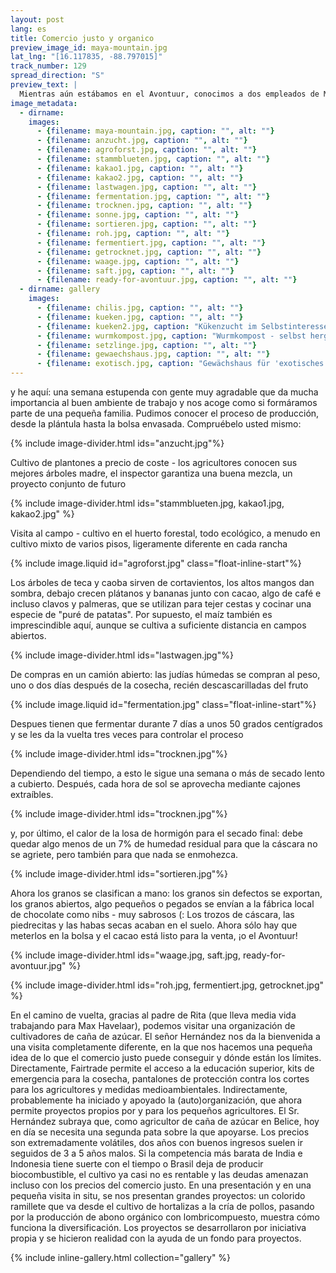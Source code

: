 ```yaml
---
layout: post
lang: es
title: Comercio justo y organico
preview_image_id: maya-mountain.jpg
lat_lng: "[16.117835, -88.797015]"
track_number: 129
spread_direction: "S"
preview_text: |
  Mientras aún estábamos en el Avontuur, conocimos a dos empleados de Maya Mountain en Ciudad de Belice. Juntos cargamos sus bolsas de cacao, intercambiamos algunas palabras y números de teléfono. Un contacto incierto, quizá podamos pasarnos por allí alguna vez..
image_metadata:
  - dirname:
    images:
      - {filename: maya-mountain.jpg, caption: "", alt: ""}
      - {filename: anzucht.jpg, caption: "", alt: ""}
      - {filename: agroforst.jpg, caption: "", alt: ""}
      - {filename: stammblueten.jpg, caption: "", alt: ""}
      - {filename: kakao1.jpg, caption: "", alt: ""}
      - {filename: kakao2.jpg, caption: "", alt: ""}
      - {filename: lastwagen.jpg, caption: "", alt: ""}
      - {filename: fermentation.jpg, caption: "", alt: ""}
      - {filename: trocknen.jpg, caption: "", alt: ""}
      - {filename: sonne.jpg, caption: "", alt: ""}
      - {filename: sortieren.jpg, caption: "", alt: ""}
      - {filename: roh.jpg, caption: "", alt: ""}
      - {filename: fermentiert.jpg, caption: "", alt: ""}
      - {filename: getrocknet.jpg, caption: "", alt: ""}
      - {filename: waage.jpg, caption: "", alt: ""}
      - {filename: saft.jpg, caption: "", alt: ""}
      - {filename: ready-for-avontuur.jpg, caption: "", alt: ""}
  - dirname: gallery
    images:
      - {filename: chilis.jpg, caption: "", alt: ""}
      - {filename: kueken.jpg, caption: "", alt: ""}
      - {filename: kueken2.jpg, caption: "Kükenzucht im Selbstinteresse der Genossenschafter", alt: ""}
      - {filename: wurmkompost.jpg, caption: "Wurmkompost - selbst hergestellter Bio-Dünger", alt: ""}
      - {filename: setzlinge.jpg, caption: "", alt: ""}
      - {filename: gewaechshaus.jpg, caption: "", alt: ""}
      - {filename: exotisch.jpg, caption: "Gewächshaus für 'exotisches Gemüse'", alt: ""}
---
```


y he aquí: una semana estupenda con gente muy agradable que da mucha importancia al buen ambiente de trabajo y nos acoge como si formáramos parte de una pequeña familia. Pudimos conocer el proceso de producción, desde la plántula hasta la bolsa envasada. Compruébelo usted mismo:

{% include image-divider.html ids="anzucht.jpg"%}

Cultivo de plantones a precio de coste - los agricultores conocen sus mejores árboles madre, el inspector garantiza una buena mezcla, un proyecto conjunto de futuro

{% include image-divider.html ids="stammblueten.jpg, kakao1.jpg, kakao2.jpg" %}

Visita al campo - cultivo en el huerto forestal, todo ecológico, a menudo en cultivo mixto de varios pisos, ligeramente diferente en cada rancha

{% include image.liquid id="agroforst.jpg" class="float-inline-start"%}

Los árboles de teca y caoba sirven de cortavientos, los altos mangos dan sombra, debajo crecen plátanos y bananas junto con cacao, algo de café e incluso clavos y palmeras, que se utilizan para tejer cestas y cocinar una especie de "puré de patatas". Por supuesto, el maíz también es imprescindible aquí, aunque se cultiva a suficiente distancia en campos abiertos.

<div class="float-clear"></div>

{% include image-divider.html ids="lastwagen.jpg"%}

De compras en un camión abierto: las judías húmedas se compran al peso, uno o dos días después de la cosecha, recién descascarilladas del fruto

{% include image.liquid id="fermentation.jpg" class="float-inline-start"%}

Despues tienen que fermentar durante 7 días a unos 50 grados centígrados y se les da la vuelta tres veces para controlar el proceso

<div class="float-clear"></div>

{% include image-divider.html ids="trocknen.jpg"%}

Dependiendo del tiempo, a esto le sigue una semana o más de secado lento a cubierto. Después, cada hora de sol se aprovecha mediante cajones extraíbles.

{% include image-divider.html ids="trocknen.jpg"%}

y, por último, el calor de la losa de hormigón para el secado final: debe quedar algo menos de un 7% de humedad residual para que la cáscara no se agriete, pero también para que nada se enmohezca.

{% include image-divider.html ids="sortieren.jpg"%}

Ahora los granos se clasifican a mano: los granos sin defectos se exportan, los granos abiertos, algo pequeños o pegados se envían a la fábrica local de chocolate como nibs - muy sabrosos (:
Los trozos de cáscara, las piedrecitas y las habas secas acaban en el suelo. Ahora sólo hay que meterlos en la bolsa y el cacao está listo para la venta, ¡o el Avontuur!

{% include image-divider.html ids="waage.jpg, saft.jpg, ready-for-avontuur.jpg" %}

{% include image-divider.html ids="roh.jpg, fermentiert.jpg, getrocknet.jpg" %}

En el camino de vuelta, gracias al padre de Rita (que lleva media vida trabajando para Max Havelaar), podemos visitar una organización de cultivadores de caña de azúcar. El señor Hernández nos da la bienvenida a una visita completamente diferente, en la que nos hacemos una pequeña idea de lo que el comercio justo puede conseguir y dónde están los límites. Directamente, Fairtrade permite el acceso a la educación superior, kits de emergencia para la cosecha, pantalones de protección contra los cortes para los agricultores y medidas medioambientales. Indirectamente, probablemente ha iniciado y apoyado la (auto)organización, que ahora permite proyectos propios por y para los pequeños agricultores. El Sr. Hernández subraya que, como agricultor de caña de azúcar en Belice, hoy en día se necesita una segunda pata sobre la que apoyarse. Los precios son extremadamente volátiles, dos años con buenos ingresos suelen ir seguidos de 3 a 5 años malos. Si la competencia más barata de India e Indonesia tiene suerte con el tiempo o Brasil deja de producir biocombustible, el cultivo ya casi no es rentable y las deudas amenazan incluso con los precios del comercio justo. En una presentación y en una pequeña visita in situ, se nos presentan grandes proyectos: un colorido ramillete que va desde el cultivo de hortalizas a la cría de pollos, pasando por la producción de abono orgánico con lombricompuesto, muestra cómo funciona la diversificación. Los proyectos se desarrollaron por iniciativa propia y se hicieron realidad con la ayuda de un fondo para proyectos.

{% include inline-gallery.html collection="gallery" %}
